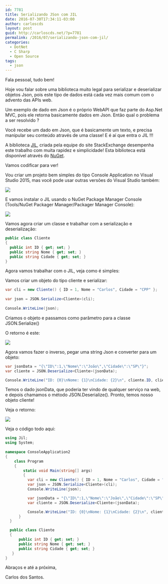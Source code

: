 ```yaml
---
id: 7781
title: Serializando JSon com JIL
date: 2016-07-30T17:34:11-03:00
author: carloscds
layout: post
guid: http://carloscds.net/?p=7781
permalink: /2016/07/serializando-json-com-jil/
categories:
  - DotNet
  - C Sharp
  - Open Source
tags:
  - json
---
```

Fala pessoal, tudo bem!

Hoje vou falar sobre uma biblioteca muito legal para serializar e deserializar objetos Json, pois este tipo de dados está cada vez mais comum com o advento das APIs web.

Um exemplo de dado em Json é o próprio WebAPI que faz parte do Asp.Net MVC, pois ele retorna basicamente dados em Json. Então qual o problema a ser resolvido ? 

Você recebe um dado em Json, que é basicamente um texto, e precisa manipular seu conteúdo através de uma classe! E é aí que entra o JIL !!!

A biblioteca [JIL](https://github.com/kevin-montrose/Jil), criada pela equipe do site StackExchange desempenha este trabalho com muita rapidez e simplicidade! Esta biblioteca está disponível através do [NuGet](https://www.nuget.org/packages/Jil/).

Vamos codificar para ver!

Vou criar um projeto bem simples do tipo Console Application no Visual Studio 2015, mas você pode usar outras versões do Visual Studio também:

![]( wp-content/uploads/2016/07/image_thumb1.png)

E vamos instalar o JIL usando o NuGet Package Manager Console (Tools/NuGet Packager Manager/Packager Manager Console):

![]( wp-content/uploads/2016/07/image_thumb3.png)

Vamos agora criar um classe e trabalhar com a serialização e deserialização:

```csharp
public class Cliente
{
  public int ID { get; set; }
  public string Nome { get; set; }
  public string Cidade { get; set; }
}
```

Agora vamos trabalhar com o JIL, veja como é simples:

Vamos criar um objeto do tipo cliente e serializar:
```csharp
var cli = new Cliente() { ID = 1, Nome = "Carlos", Cidade = "CPP" };
  
var json = JSON.Serialize<Cliente>(cli);
  
Console.WriteLine(json);
```   

Criamos o objeto e passamos como parâmetro para a classe JSON.Serialize()

O retorno é este:

![]( wp-content/uploads/2016/07/image_thumb.png)

Agora vamos fazer o inverso, pegar uma string Json e converter para um objeto:

```csharp
var jsonData = "{\"ID\":1,\"Nome\":\"João\",\"Cidade\":\"SP\"}";
var cliente = JSON.Deserialize<Cliente>(jsonData);

Console.WriteLine("ID: {0}\nNome: {1}\nCidade: {2}\n", cliente.ID, cliente.Nome, cliente.Cidade);
```

Temos o dado jsonData, que poderia ter vindo de qualquer serviço na web, e depois chamamos o método JSON.Deserialize(). Pronto, temos nosso objeto cliente!

Veja o retorno:

![]( wp-content/uploads/2016/07/image_thumb-1.png)

Veja o código todo aqui:

```csharp
using Jil;
using System;
     
namespace ConsoleApplication2
{
    class Program
    {
        static void Main(string[] args)
        {
          var cli = new Cliente() { ID = 1, Nome = "Carlos", Cidade = "CPP" };
          var json = JSON.Serialize<Cliente>(cli);
          Console.WriteLine(json);

          var jsonData = "{\"ID\":1,\"Nome\":\"João\",\"Cidade\":\"SP\"}";
          var cliente = JSON.Deserialize<Cliente>(jsonData);

          Console.WriteLine("ID: {0}\nNome: {1}\nCidade: {2}\n", cliente.ID, cliente.Nome, cliente.Cidade);
      }
  }

  public class Cliente
  {
      public int ID { get; set; }
      public string Nome { get; set; }
      public string Cidade { get; set; }
   }
}
```

Abraços e até a próxima,

Carlos dos Santos.